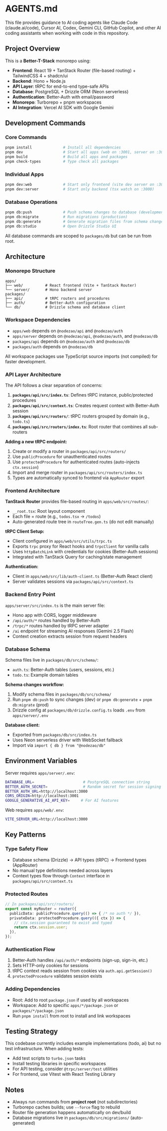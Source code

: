 # AGENTS.md

This file provides guidance to AI coding agents like Claude Code (claude.ai/code), Cursor AI, Codex, Gemini CLI, GitHub Copilot, and other AI coding assistants when working with code in this repository.

## Project Overview

This is a **Better-T-Stack** monorepo using:
- **Frontend**: React 19 + TanStack Router (file-based routing) + TailwindCSS 4 + shadcn/ui
- **Backend**: Hono + Node.js
- **API Layer**: tRPC for end-to-end type-safe APIs
- **Database**: PostgreSQL + Drizzle ORM (Neon serverless)
- **Authentication**: Better-Auth with email/password
- **Monorepo**: Turborepo + pnpm workspaces
- **AI Integration**: Vercel AI SDK with Google Gemini

## Development Commands

### Core Commands
```bash
pnpm install              # Install all dependencies
pnpm dev                  # Start all apps (web on :3001, server on :3000)
pnpm build                # Build all apps and packages
pnpm check-types          # Type check all packages
```

### Individual Apps
```bash
pnpm dev:web              # Start only frontend (vite dev server on :3001)
pnpm dev:server           # Start only backend (tsx watch on :3000)
```

### Database Operations
```bash
pnpm db:push              # Push schema changes to database (development)
pnpm db:migrate           # Run migrations (production)
pnpm db:generate          # Generate migration files from schema changes
pnpm db:studio            # Open Drizzle Studio UI
```

All database commands are scoped to `packages/db` but can be run from root.

## Architecture

### Monorepo Structure

```
apps/
├── web/          # React frontend (Vite + TanStack Router)
└── server/       # Hono backend server
packages/
├── api/          # tRPC routers and procedures
├── auth/         # Better-Auth configuration
└── db/           # Drizzle schema and database client
```

### Workspace Dependencies

- `apps/web` depends on `@nodezao/api` and `@nodezao/auth`
- `apps/server` depends on `@nodezao/api`, `@nodezao/auth`, and `@nodezao/db`
- `packages/api` depends on `@nodezao/auth` and `@nodezao/db`
- `packages/auth` depends on `@nodezao/db`

All workspace packages use TypeScript source imports (not compiled) for faster development.

### API Layer Architecture

The API follows a clear separation of concerns:

1. **`packages/api/src/index.ts`**: Defines tRPC instance, public/protected procedures
2. **`packages/api/src/context.ts`**: Creates request context with Better-Auth session
3. **`packages/api/src/routers/`**: tRPC routers grouped by domain (e.g., `todo.ts`)
4. **`packages/api/src/routers/index.ts`**: Root router that combines all sub-routers

**Adding a new tRPC endpoint:**
1. Create or modify a router in `packages/api/src/routers/`
2. Use `publicProcedure` for unauthenticated routes
3. Use `protectedProcedure` for authenticated routes (auto-injects `ctx.session`)
4. Import and merge router in `packages/api/src/routers/index.ts`
5. Types are automatically synced to frontend via `AppRouter` export

### Frontend Architecture

**TanStack Router** provides file-based routing in `apps/web/src/routes/`:
- `__root.tsx`: Root layout component
- Each file = route (e.g., `todos.tsx` → `/todos`)
- Auto-generated route tree in `routeTree.gen.ts` (do not edit manually)

**tRPC Client Setup:**
- Client configured in `apps/web/src/utils/trpc.ts`
- Exports `trpc` proxy for React hooks and `trpcClient` for vanilla calls
- Uses `httpBatchLink` with credentials for cookies (Better-Auth sessions)
- Integrated with TanStack Query for caching/state management

**Authentication:**
- Client in `apps/web/src/lib/auth-client.ts` (Better-Auth React client)
- Server validates sessions via `packages/api/src/context.ts`

### Backend Entry Point

`apps/server/src/index.ts` is the main server file:
- Hono app with CORS, logger middleware
- `/api/auth/*` routes handled by Better-Auth
- `/trpc/*` routes handled by tRPC server adapter
- `/ai` endpoint for streaming AI responses (Gemini 2.5 Flash)
- Context creation extracts session from request headers

### Database Schema

Schema files live in `packages/db/src/schema/`:
- `auth.ts`: Better-Auth tables (users, sessions, etc.)
- `todo.ts`: Example domain tables

**Schema changes workflow:**
1. Modify schema files in `packages/db/src/schema/`
2. Run `pnpm db:push` to sync changes (dev) or `pnpm db:generate` + `pnpm db:migrate` (prod)
3. Drizzle config at `packages/db/drizzle.config.ts` loads `.env` from `apps/server/.env`

**Database client:**
- Exported from `packages/db/src/index.ts`
- Uses Neon serverless driver with WebSocket fallback
- Import via `import { db } from "@nodezao/db"`

## Environment Variables

Server requires `apps/server/.env`:
```bash
DATABASE_URL=                      # PostgreSQL connection string
BETTER_AUTH_SECRET=                # Random secret for session signing
BETTER_AUTH_URL=http://localhost:3000
CORS_ORIGIN=http://localhost:3001
GOOGLE_GENERATIVE_AI_API_KEY=     # For AI features
```

Web requires `apps/web/.env`:
```bash
VITE_SERVER_URL=http://localhost:3000
```

## Key Patterns

### Type Safety Flow
- Database schema (Drizzle) → API types (tRPC) → Frontend types (AppRouter)
- No manual type definitions needed across layers
- Context types flow through `Context` interface in `packages/api/src/context.ts`

### Protected Routes
```typescript
// In packages/api/src/routers/
export const myRouter = router({
  publicData: publicProcedure.query(() => { /* no auth */ }),
  privateData: protectedProcedure.query(({ ctx }) => {
    // ctx.session guaranteed to exist and typed
    return ctx.session.user;
  }),
});
```

### Authentication Flow
1. Better-Auth handles `/api/auth/*` endpoints (sign-up, sign-in, etc.)
2. Sets HTTP-only cookies for sessions
3. tRPC context reads session from cookies via `auth.api.getSession()`
4. `protectedProcedure` validates session exists

### Adding Dependencies
- Root: Add to root `package.json` if used by all workspaces
- Workspace: Add to specific `apps/*/package.json` or `packages/*/package.json`
- Run `pnpm install` from root to install and link workspaces

## Testing Strategy

This codebase currently includes example implementations (todo, ai) but no test infrastructure. When adding tests:
- Add test scripts to `turbo.json` tasks
- Install testing libraries in specific workspaces
- For API testing, consider `@trpc/server/test` utilities
- For frontend, use Vitest with React Testing Library

## Notes

- Always run commands from **project root** (not subdirectories)
- Turborepo caches builds; use `--force` flag to rebuild
- Router file generation happens automatically on dev/build
- Database migrations live in `packages/db/src/migrations/` (auto-generated)
